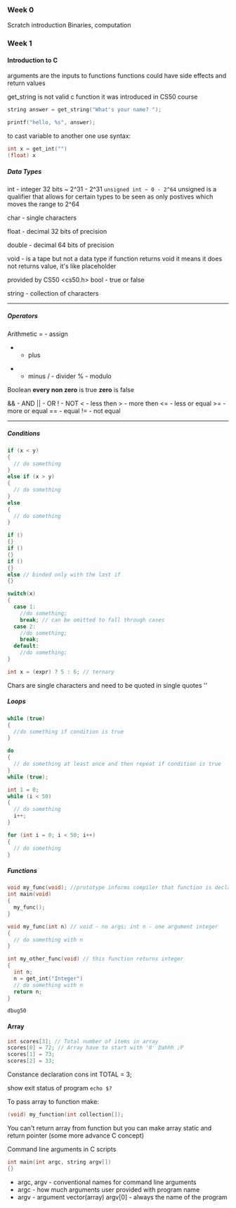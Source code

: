 ### Week 0
Scratch introduction
Binaries, computation

### Week 1
#### Introduction to C

arguments are the inputs to functions
functions could have side effects and return values

get_string is not valid c function it was introduced in CS50 course
```C
string answer = get_string("What's your name? ");

printf("hello, %s", answer);
```

to cast variable to another one use syntax:
```C
int x = get_int("")
(float) x
```

##### Data Types

int - integer 32 bits ~ 2^31 - 2^31
`unsigned int ~ 0 - 2^64`  unsigned is a qualifier that allows for certain types to be seen as only postives which moves the range to 2^64

char - single characters

float - decimal 32 bits of precision

double - decimal 64 bits of precision

void - is a tape but not a data type if function returns void it means it does not returns value, it's like placeholder

provided by CS50 <cs50.h>
bool - true or false

string - collection of characters

---
##### Operators
Arithmetic
= - assign
+ - plus
- - minus
/ - divider
% - modulo

Boolean
**every non zero** is true
**zero** is false

&& - AND
|| - OR
! - NOT
< - less then
\> - more then
\<= - less or equal
\>= - more or equal
== - equal
!= - not equal

---
##### Conditions
```C
if (x < y)
{
  // do something
}
else if (x > y)
{
  // do something
}
else
{
  // do something
}

if ()
{}
if ()
{}
if ()
{}
else // binded only with the last if
{}

switch(x)
{
  case 1:
    //do something;
    break; // can be omitted to fall through cases
  case 2:
    //do something;
    break;
  default:
    //do something;
}

int x = (expr) ? 5 : 6; // ternary
```

Chars are single characters and need to be quoted in single quotes ''

##### Loops

```C
while (true)
{
  //do something if condition is true
}

do
{
  // do something at least once and then repeat if condition is true
}
while (true);

int 1 = 0;
while (i < 50)
{
  // do something
  i++;
}

for (int i = 0; i < 50; i++)
{
  // do something
}
```

##### Functions

```C
void my_func(void); //prototype informs compiler that function is declared somewhere else
int main(void)
{
  my_func();
}

void my_func(int n) // void - no args; int n - one argument integer
{
  // do something with n
}

int my_other_func(void) // this function returns integer
{
  int n;
  n = get_int("Integer")
  // do something with n
  return n;
}
```

`dbug50`


#### Array
```C
int scores[3]; // Total number of items in array
scores[0] = 72; // Array have to start with '0' Dahhh ;P
scores[1] = 73;
scores[2] = 33;
```

Constance declaration
cons int TOTAL = 3;

show exit status of program `echo $?`

To pass array to function make:
```C
(void) my_function(int collection[]);
```

You can't return array from function but you can make array static and return
pointer (some more advance C concept)

Command line arguments in C scripts
```C
int main(int argc, string argv[])
{}
```
 - argc, argv - conventional names for command line arguments
  - argc - how much arguments user provided with program name
  - argv - argument vector(array) argv[0] - always the name of the program

